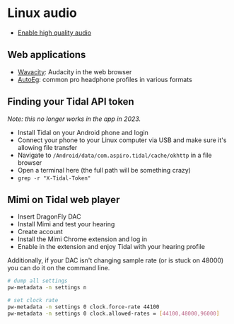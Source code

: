 # Linux audio

- [Enable high quality audio](https://medium.com/@gamunu/enable-high-quality-audio-on-linux-6f16f3fe7e1f)

## Web applications

- [Wavacity](https://wavacity.com/): Audacity in the web browser
- [AutoEg](https://autoeq.app/): common pro headphone profiles in various formats

## Finding your Tidal API token

_Note: this no longer works in the app in 2023._

- Install Tidal on your Android phone and login
- Connect your phone to your Linux computer via USB and make sure it's allowing file transfer
- Navigate to `/Android/data/com.aspiro.tidal/cache/okhttp` in a file browser
- Open a terminal here (the full path will be something crazy)
- `grep -r "X-Tidal-Token"`

## Mimi on Tidal web player

- Insert DragonFly DAC
- Install Mimi and test your hearing
- Create account
- Install the Mimi Chrome extension and log in
- Enable in the extension and enjoy Tidal with your hearing profile

Additionally, if your DAC isn't changing sample rate (or is stuck on 48000) you can do it on the command line.

```bash
# dump all settings
pw-metadata -n settings n
```

```bash
# set clock rate
pw-metadata -n settings 0 clock.force-rate 44100
pw-metadata -n settings 0 clock.allowed-rates = [44100,48000,96000]
```

